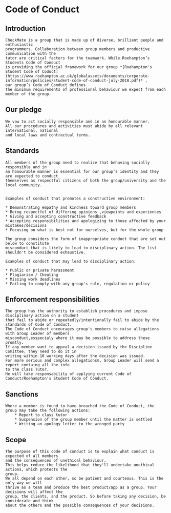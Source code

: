 # Code of Conduct

## Introduction
	CheckMate is a group that is made up of diverse, brilliant people and enthusiastic 
	programmers. Collaboration between group members and productive communication with the 
	tutor are critical factors for the teamwork. While Roehampton’s Students Code of Conduct 
	is providing the official framework for our group *[Roehampton's Student Code of Coduct](https://www.roehampton.ac.uk/globalassets/documents/corporate-information/policies/student-code-of-conduct-july-2018.pdf)* , 
	our group’s Code of Conduct defines 
	the minimum requirements of professional behaviour we expect from each member of the group.

## Our pledge
	We vow to act socially responsible and in an honourable manner. 
	All our procedures and activities must abide by all relevant international, national 
	and local laws and contractual terms.

## Standards
 	All members of the group need to realize that behaving socially responsible and in
	an honourable manner is essential for our group’s identity and they are expected to conduct 
	themselves as respectful citizens of both the group/university and the local community.
	
	
	Examples of conduct that promotes a constructive environment:

	* Demonstrating empathy and kindness toward group members
	* Being respectful of differing opinions ,viewpoints and experiences
	* Giving and accepting constructive feedback 
	* Accepting responsibilities and apologizing to those affected by your mistakes/decisions
	* Focusing on what is best not for ourselves, but for the whole group
	
	The group considers the form of inappropriate conduct that are set out below to constitute 
	misconduct that is likely to lead to disciplinary action. The list shouldn't be considered exhaustive.

	Examples of conduct that may lead to disciplinary action:
	
	* Public or private harassment
	* Plagiarism / Cheating
	* Missing work deadlines
	* Failing to comply with any group's rule, regulation or policy


## Enforcement responsibilities
	
	The group has the authority to establish procedures and impose disciplinary action on a student 
	that fail to abide or repeatedly/intentionally fail to abide by the standards of Code of Conduct.
	The Code of Conduct encourages group's members to raise allegations with Group Leader of members 
	misconduct,esspecialy where it may be possible to address these promtly.  
	If any member want to appeal a decision issued by the Discipline Comittee, they need to do it in 
	writing within 10 working days after the decision was issued.
	For more serious and complex allegationsm, Group Leader will send a report containg all the info 
	to the class Tutor.
	He will take responsability of applying current Code of Conduct/Roehampton's Student Code of Conduct.
		
## Sanctions	
	Where a member is found to have breached the Code of Conduct, the group may take the following actions:
		* Report to class tutor
		* Suspension of the group member until the matter is settled
		* Writing an apology letter to the wronged party
		

## Scope
	
	The purpose of this code of conduct is to explain what conduct is expected of all members 
	and the consequences of unethical behaviour.
	This helps reduce the likelihood that they'll undertake unethical actions, which protects the 
	group.
	We all depend on each other, so be patient and courteous. This is the only way we will 
	thrive as a team and produce the best product/app as a group. Your decisions will affect the 
	group, the clients, and the product. So before taking any decision, be considerate and think 
	about the others and the possible consequences of your decisions.

